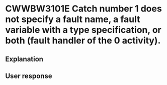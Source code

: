 # CWWBW3101E Catch number 1 does not specify a fault name, a fault variable with a type specification, or both (fault handler of the 0 activity).

## Explanation

## User response